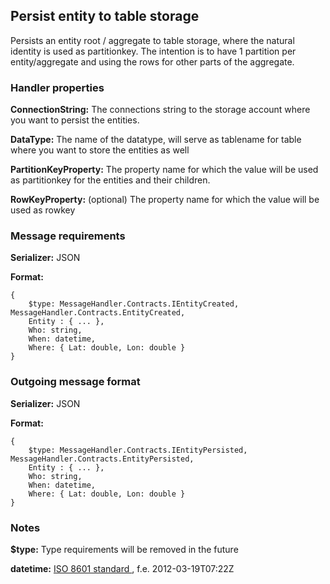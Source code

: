 ## Persist entity to table storage

Persists an entity root / aggregate to table storage, where the natural identity is used as partitionkey. The intention is to have 1 partition per entity/aggregate and using the rows for other parts of the aggregate.

### Handler properties

**ConnectionString:** The connections string to the storage account where you want to persist the entities.

**DataType:** The name of the datatype, will serve as tablename for table where you want to store the entities as well

**PartitionKeyProperty:** The property name for which the value will be used as partitionkey for the entities and their children.

**RowKeyProperty:** (optional) The property name for which the value will be used as rowkey

### Message requirements

**Serializer:** JSON

**Format:** 

	{
		$type: MessageHandler.Contracts.IEntityCreated, MessageHandler.Contracts.EntityCreated,
		Entity : { ... },
		Who: string,
		When: datetime,
		Where: { Lat: double, Lon: double }
	}

### Outgoing message format

**Serializer:** JSON

**Format:** 

	{
		$type: MessageHandler.Contracts.IEntityPersisted, MessageHandler.Contracts.EntityPersisted,
		Entity : { ... },
		Who: string,
		When: datetime,
		Where: { Lat: double, Lon: double }
	}

### Notes

**$type:** Type requirements will be removed in the future

**datetime:** [ISO 8601 standard ](httcd\p://en.wikipedia.org/wiki/ISO_8601), f.e. 2012-03-19T07:22Z 
